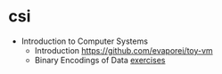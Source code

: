 # csi

- Introduction to Computer Systems
  - Introduction https://github.com/evaporei/toy-vm
  - Binary Encodings of Data [exercises](./intro-systems/binary)
